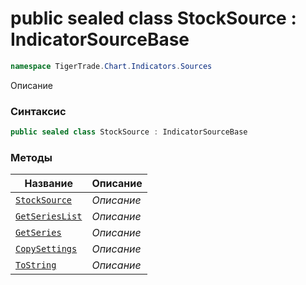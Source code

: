 
# public sealed class StockSource : IndicatorSourceBase
```csharp
namespace TigerTrade.Chart.Indicators.Sources
```



Описание

### Синтаксис
```csharp
public sealed class StockSource : IndicatorSourceBase
```


### Методы
| Название | Описание |
| --- | --- |
| [`StockSource`](./StockSource.cs/Методы/StockSource.md) | *Описание* |
| [`GetSeriesList`](./StockSource.cs/Методы/GetSeriesList.md) | *Описание* |
| [`GetSeries`](./StockSource.cs/Методы/GetSeries.md) | *Описание* |
| [`CopySettings`](./StockSource.cs/Методы/CopySettings.md) | *Описание* |
| [`ToString`](./StockSource.cs/Методы/ToString.md) | *Описание* |



